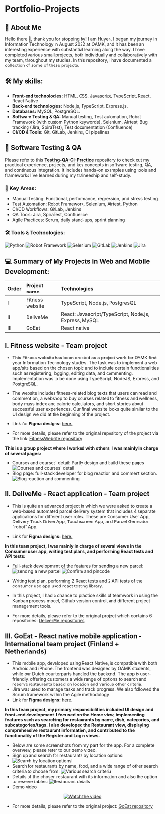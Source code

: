 # Portfolio-Projects
## 🚀 About Me
Hello there :wave:, thank you for stopping by! I am Huyen, I began my journey in Information Technology in August 2022 at OAMK, and it has been an interesting experience with substantial learning along the way. I have completed various small projects, both individually and collaboratively with my team, throughout my studies. In this repository, I have documented a collection of some of these projects.
## 🛠 My skills:
- **Front-end technologies:** HTML, CSS, Javascript, TypeScript, React, React Native
- **Back-end technologies:** Node.js, TypeScript, Express.js.
- **Databases:** MySQL, PostgreSQL.
- **Software Testing & QA:** Manual testing, Test automation, Robot Framework (with custom Python keywords),  Selenium, Airtest, Bug tracking (Jira, SpiraTest), Test documentation (Confluence)  
- **CI/CD & Tools:** Git, GitLab, Jenkins, CI pipelines

## 🧪 Software Testing & QA

Please refer to this **[Testing-QA-CI-Practice](https://github.com/Nguyen-Thi-HuyenK/Testing-qa-ci-practice)** repository to check out my practical experience, projects, and key concepts in software testing, QA, and continuous integration. It includes hands-on examples using tools and frameworks I’ve learned during my traineeship and self-study.

### 🔧 Key Areas:
- Manual Testing: Functional, performance, regression, and stress testing
- Test Automation: Robot Framework, Selenium, Airtest, Python
- CI/CD Workflows: GitLab, Jenkins
- QA Tools: Jira, SpiraTest, Confluence
- Agile Practices: Scrum, daily stand-ups, sprint planning

### 🛠 Tools & Technologies:
![Python](https://img.shields.io/badge/-Python-blue?style=flat-square&logo=python)
![Robot Framework](https://img.shields.io/badge/-Robot_Framework-green?style=flat-square)
![Selenium](https://img.shields.io/badge/-Selenium-brightgreen?style=flat-square&logo=selenium)
![GitLab](https://img.shields.io/badge/-GitLab-FC6D26?style=flat-square&logo=gitlab)
![Jenkins](https://img.shields.io/badge/-Jenkins-D24939?style=flat-square&logo=jenkins)
![Jira](https://img.shields.io/badge/-Jira-0052CC?style=flat-square&logo=jira)

## 💻 Summary of My Projects in Web and Mobile Development:

| Order | Project name    | Technologies                |
| :-------- | :------- | :------------------------- |
| I | Fitness website | TypeScript, Node.js, PostgresQL |
| II | DeliveMe | React: Javascript/TypeScript, Node.js, Express, MySQL |
| III | GoEat | React native|

## I. Fitness website - Team project
- This Fitness website has been created as a project work for OAMK first-year Information Technology studies. The task was to implement a web app/site based on the chosen topic and to include certain functionalities such as registering, logging, editing data, and commenting. Implementation was to be done using TypeScript, NodeJS, Express, and PostgreSQL.

- The website includes fitness-related blog texts that users can read and comment on, a webshop to buy courses related to fitness and wellness, body mass index and calorie calculators, and short stories about successful user experiences. Our final website looks quite similar to the UI design we did at the beginning of the project. 

- Link for **Figma designs:**  [here.](https://www.figma.com/file/Ue6heavQiI2VgJlcUJp0hR/UI-design---Fitness-website?node-id=0%3A1&t=K3lXatu8Y4xE1sjB-1)
- For more details, please refer to the original repository of the project via the link: [FitnessWebsite repository](https://github.com/liisatormakangas/FitnessWebsiteProject)

**This is a group project where I worked with others. I was mainly in charge of several pages:**
- Courses and courses' detail: Partly design and build these pages
![Courses and courses' detail](https://github.com/Nguyen-Thi-HuyenK/Portfolio-Projects/blob/main/assets/FitnessWebsite/Courses-courseDetail.png)
- Blog page: full-stack developer for blog reaction and comment section. 
![Blog reaction and commenting](https://github.com/Nguyen-Thi-HuyenK/Portfolio-Projects/blob/main/assets/FitnessWebsite/blogReaction.png)

## II. DeliveMe - React application - Team project
- This is quite an advanced project in which we were asked to create a web-based automated parcel delivery system that includes 4 separate applications for different user roles. These are Consumer User App, Delivery Truck Driver App, Touchscreen App, and Parcel Generator “robot” App.

- Link for **Figma designs:**  [here.](https://www.figma.com/file/GCcswKBoM0Mw7A1t5ddLME/Parcel-Delivery-App?type=design&node-id=0-1&mode=design&t=OQdyRkzDstrvgy5o-0)

**In this team project, I was mainly in charge of several views in the Consumer user app, writing test plans, and performing React tests and API tests:**
- Full-stack development of the features for sending a new parcel:
![sending a new parcel](https://github.com/Nguyen-Thi-HuyenK/Portfolio-Projects/blob/main/assets/DeliverMe/Detail1.png)
![Confirm and pincode](https://github.com/Nguyen-Thi-HuyenK/Portfolio-Projects/blob/main/assets/DeliverMe/Confirm%20and%20pincode.png)
- Writing test plan, performing 2 React tests and 2 API tests of the consumer use app used react testing library.

- In this project, I had a chance to practice skills of teamwork in using the Kanban process model, Github version control, and different project management tools.

- For more details, please refer to the original project which contains 6 repositories:  [DeliverMe repositories](https://github.com/orgs/din22-awap-ParcelDeliveryApp-team1/repositories)
## III. GoEat - React native mobile application - International team project (Finland + Netherlands)
- This mobile app, developed using React Native, is compatible with both Android and iPhone. The frontend was designed by OAMK students, while our Dutch counterparts handled the backend. The app is user-friendly, offering customers a wide range of options to search and reserve restaurants based on location and various other criteria.
- Jira was used to manage tasks and track progress. We also followed the Scrum framework within the Agile methodology
- Link for **Figma designs:**  [here.](https://www.figma.com/design/ijCo2hscx1MbkXyas4EfON/GoEat?node-id=0-1&t=zgOCqVPpfy88Hrw3-0)
  
**In this team project, my primary responsibilities included UI design and front-end development. I focused on the Home view, implementing features such as searching for restaurants by name, dish, categories, and subcategories/tags. I also developed the Restaurant view, displaying comprehensive restaurant information, and contributed to the functionality of the Register and Login views.**
- Below are some screenshots from my part for the app. For a complete overview, please refer to our demo video.
- Sign up and search for restaurants by location options:
![Search by location optionsl](https://github.com/Nguyen-Thi-HuyenK/Portfolio-Projects/blob/main/assets/SignUp%20and%20search.png)
- Search for restaurants by name, food, and a wide range of other search criteria to choose from:
![Various search criteria](https://github.com/Nguyen-Thi-HuyenK/Portfolio-Projects/blob/main/assets/search%20results.png)
- Details of the chosen restaurant with its information and also the option to reserve tables:
![Restaurant details](https://github.com/Nguyen-Thi-HuyenK/Portfolio-Projects/blob/main/assets/details.png)
- Demo video
<p align="center">
    <a href="https://www.youtube.com/watch?v=axJ80mFh5Yw" target="_blank">
        <img src="https://img.youtube.com/vi/axJ80mFh5Yw/0.jpg" alt="Watch the video" />
    </a>
</p>

- For more details, please refer to the original project:  [GoEat repository](https://github.com/Restaurant-App-Fontys-Project/GoEat-FrontEnd)


